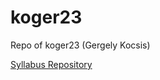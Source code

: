 # koger23
Repo of koger23 (Gergely Kocsis)

[Syllabus Repository](https://github.com/green-fox-academy/otters-syllabus)